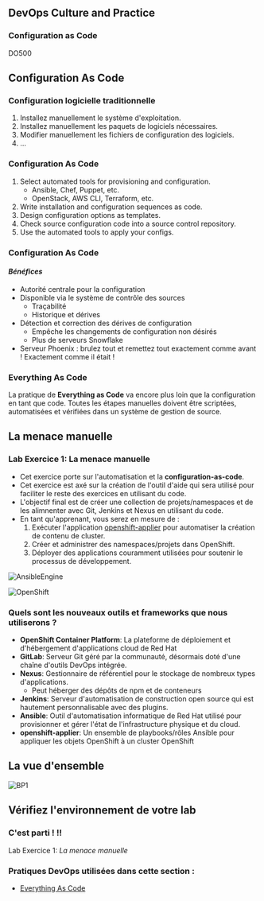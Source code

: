 <!-- .slide: data-background-image="images/RH_NewBrand_Background.png" -->
## DevOps Culture and Practice <!-- {_class="course-title"} -->
### Configuration as Code <!-- {_class="title-color"} -->
DO500 <!-- {_class="title-color"} -->



<!--.slide: id="config-as-code" -->
## Configuration As Code



### Configuration logicielle traditionnelle
1. Installez manuellement le syst&egrave;me d'exploitation.
2. Installez manuellement les paquets de logiciels n&eacute;cessaires.
3. Modifier manuellement les fichiers de configuration des logiciels.
4. ...



### Configuration As Code
1. Select automated tools for provisioning and configuration.
   * Ansible, Chef, Puppet, etc.
   * OpenStack, AWS CLI, Terraform, etc.
2. Write installation and configuration sequences as code.
3. Design configuration options as templates.
4. Check source configuration code into a source control repository.
5. Use the automated tools to apply your configs.



### Configuration As Code
#### _B&eacute;n&eacute;fices_
* Autorit&eacute; centrale pour la configuration
* Disponible via le syst&egrave;me de contr&ocirc;le des sources
  * Tra&ccedil;abilit&eacute;
  * Historique et d&eacute;rives
* D&eacute;tection et correction des d&eacute;rives de configuration
  * Emp&ecirc;che les changements de configuration non d&eacute;sir&eacute;s
  * Plus de serveurs Snowflake
* Serveur Phoenix : brulez tout et remettez tout exactement comme avant ! Exactement comme il &eacute;tait !



### Everything As Code
La pratique de **Everything as Code** va encore plus loin que la configuration en tant que code. Toutes les &eacute;tapes manuelles doivent &ecirc;tre script&eacute;es, automatis&eacute;es et v&eacute;rifi&eacute;es dans un syst&egrave;me de gestion de source.



<!--.slide: id="manual-menace" -->
## La menace manuelle



### Lab Exercice 1: La menace manuelle
* Cet exercice porte sur l'automatisation et la **configuration-as-code**.
* Cet exercice est ax&eacute; sur la cr&eacute;ation de l'outil d'aide qui sera utilis&eacute; pour faciliter le reste des exercices en utilisant du code.
* L'objectif final est de cr&eacute;er une collection de projets/namespaces et de les alimnenter avec Git, Jenkins et Nexus en utilisant du code.
* En tant qu'apprenant, vous serez en mesure de :
  1. Ex&eacute;cuter l'application [openshift-applier](https://github.com/redhat-cop/openshift-applier/)  pour automatiser la cr&eacute;ation de contenu de cluster.
  2. Cr&eacute;er et administrer des namespaces/projets dans OpenShift.
  3. D&eacute;ployer des applications couramment utilis&eacute;es pour soutenir le processus de d&eacute;veloppement.




![AnsibleEngine](images/PairAndMob/ansible.png)



![OpenShift](images/PairAndMob/openshift.png)



### Quels sont les nouveaux outils et frameworks que nous utiliserons ?
* **OpenShift Container Platform**: La plateforme de d&eacute;ploiement et d'h&eacute;bergement d'applications cloud de Red Hat
* **GitLab**: Serveur Git g&eacute;r&eacute; par la communaut&eacute;, d&eacute;sormais dot&eacute; d'une cha&icirc;ne d'outils DevOps int&eacute;gr&eacute;e.
* **Nexus**: Gestionnaire de r&eacute;f&eacute;rentiel pour le stockage de nombreux types d'applications.
  *  Peut h&eacute;berger des d&eacute;p&ocirc;ts de npm et de conteneurs
* **Jenkins**: Serveur d'automatisation de construction open source qui est hautement personnalisable avec des plugins.
* **Ansible**: Outil d'automatisation informatique de Red Hat utilis&eacute; pour provisionner et g&eacute;rer l'&eacute;tat de l'infrastructure physique et du cloud.
* **openshift-applier**: Un ensemble de playbooks/r&ocirc;les Ansible pour appliquer les objets OpenShift &agrave; un cluster OpenShift



## La vue d'ensemble
![BP1](images/bp-1-manual-menace.jpg)



## V&eacute;rifiez l'environnement de votre lab


### C'est parti ! !!
Lab Exercice 1: _La menace manuelle_



<!-- .slide: data-background-image="images/chef-background.png", class="white-style" -->
### Pratiques DevOps utilis&eacute;es dans cette section :
- [Everything As Code](https://openpracticelibrary.com/practice/everything-as-code/)
